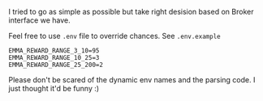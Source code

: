 I tried to go as simple as possible but take right desision based on Broker interface we have.

Feel free to use `.env` file to override chances. See `.env.example`
```
EMMA_REWARD_RANGE_3_10=95
EMMA_REWARD_RANGE_10_25=3
EMMA_REWARD_RANGE_25_200=2
```

Please don't be scared of the dynamic env names and the parsing code. I just thought it'd be funny :)